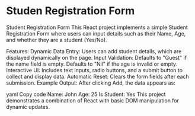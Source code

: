 # Studen Registration Form

Student Registration Form
This React project implements a simple Student Registration Form where users can input details such as their Name, Age, and whether they are a student (Yes/No).

Features:
Dynamic Data Entry: Users can add student details, which are displayed dynamically on the page.
Input Validation:
Defaults to "Guest" if the name field is empty.
Defaults to "Nil" if the age is invalid or empty.
Interactive UI: Includes text inputs, radio buttons, and a submit button to collect and display data.
Automatic Reset: Clears the form fields after each submission.
Example Output:
After clicking Add, the data appears as:

yaml
Copy code
Name: John
Age: 25
Is Student: Yes
This project demonstrates a combination of React with basic DOM manipulation for dynamic updates.
